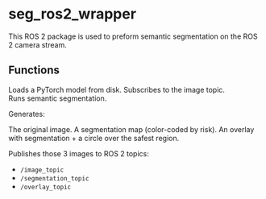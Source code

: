 # seg_ros2_wrapper

This ROS 2 package is used to preform semantic segmentation on the ROS 2 camera stream. 

## Functions


Loads a PyTorch model from disk.
Subscribes to the image topic.  
Runs semantic segmentation. 

Generates:

The original image.
A segmentation map (color-coded by risk).
An overlay with segmentation + a circle over the safest region.

Publishes those 3 images to ROS 2 topics:
* `/image_topic`
* `/segmentation_topic`
* `/overlay_topic`
